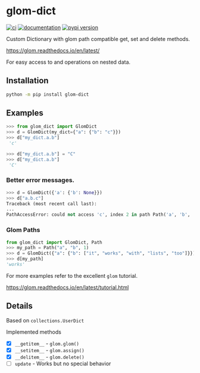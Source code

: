 # glom-dict

[![ci](https://github.com/Kilo59/glom-dict/workflows/ci/badge.svg)](https://github.com/Kilo59/glom-dict/actions)
[![documentation](https://img.shields.io/badge/docs-mkdocs%20material-blue.svg?style=flat)](https://glom_dict.github.io/glom-dict/)
[![pypi version](https://img.shields.io/pypi/v/glom-dict.svg)](https://pypi.org/project/glom-dict/)

Custom Dictionary with glom path compatible get, set and delete methods.

https://glom.readthedocs.io/en/latest/

For easy access to and operations on nested data.

## Installation

```bash
python -m pip install glom-dict
```

## Examples

```python
>>> from glom_dict import GlomDict
>>> d = GlomDict(my_dict={"a": {"b": "c"}})
>>> d["my_dict.a.b"]
 'c'

>>> d["my_dict.a.b"] = "C"
>>> d["my_dict.a.b"]
 'C'
```

### Better error messages.

```python
>>> d = GlomDict({'a': {'b': None}})
>>> d["a.b.c"]
Traceback (most recent call last):
...
PathAccessError: could not access 'c', index 2 in path Path('a', 'b', 'c'), got error: ...
```

### Glom Paths

```python
from glom_dict import GlomDict, Path
>>> my_path = Path("a", "b", 1)
>>> d = GlomDict({"a": {"b": ["it", "works", "with", "lists", "too"]}})
>>> d[my_path]
'works'
```

For more examples refer to the excellent `glom` tutorial.

https://glom.readthedocs.io/en/latest/tutorial.html

## Details

Based on `collections.UserDict`

Implemented methods

- [x] `__getitem__` - `glom.glom()`
- [x] `__setitem__` - `glom.assign()`
- [x] `__delitem__` - `glom.delete()`
- [ ] `update` - Works but no special behavior

